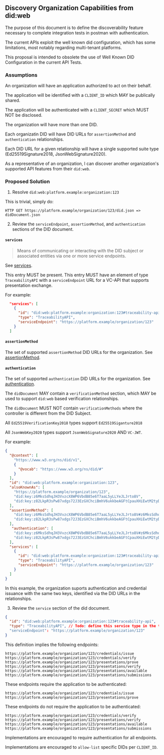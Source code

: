 ## Discovery Organization Capabilities from did:web

The purpose of this document is to define the discoverability feature necessary to complete integration tests in postman with authentication.

The current APIs exploit the well known did configuration, which has some limitations, most notably regarding multi-tenant platforms.

This proposal is intended to obsolete the use of Well Known DID Configuration in the current API Tests.

### Assumptions

An organization will have an application authorized to act on their behalf.

The application will be identified with a `CLIENT_ID` which MAY be publically shared.

The application will be authenticated with a `CLIENT_SECRET` which MUST NOT be disclosed.

The organization will have more than one DID.

Each organizatin DID will have DID URLs for `assertionMethod` and `authentication` relationships.

Each DID URL for a given relationship will have a single supported suite type (Ed25519Signature2018, JsonWebSignature2020).

As a representative of an organization, I can discover another organization's supported API features from their `did:web`.

### Proposed Solution

1. Resolve `did:web:platform.example:organization:123`

This is trivial, simply do:

```
HTTP GET https://platform.example/organization/123/did.json => didDocument.json
```

2. Review the `serviceEndpoint`, `assertionMethod`, and `authentication` sections of the DID document.

#### `services`

> Means of communicating or interacting with the DID subject or associated entities via one or more service endpoints. 

See [services](https://www.w3.org/TR/did-core/#dfn-service).

This entry MUST be present.
This entry MUST have an element of type `TraceabilityAPI` with a `serviceEndpoint` URL for a VC-API that supports presentation exchange.

For example: 
```json
  "services": [
    {
      "id": "did:web:platform.example:organization:123#traceability-api",
      "type": "TraceabilityAPI",
      "serviceEndpoint": "https://platform.example/organization/123"
    }
  ]
```

#### `assertionMethod`

The set of supported `assertionMethod` DID URLs for the organization.
See [assertionMethod](https://www.w3.org/TR/did-core/#assertion).


#### `authentication`

The set of supported `authentication` DID URLs for the organization.
See [authentication](https://www.w3.org/TR/did-core/#authentication).

The `didDocument` MAY contain a `verificationMethod` section, which MAY be used to support `did:web` based verification relationships.

The `didDocument` MUST NOT contain `verificationMethods` where the controller is different from the DID Subject.

All `Ed25519VerificationKey2018` types support `Ed25519Siganture2018`

All `JsonWebKey2020` types support `JsonWebSignature2020` AND `VC-JWT`.

For example:

```json
{
  "@context": [
    "https://www.w3.org/ns/did/v1",
    {
      "@vocab": "https://www.w3.org/ns/did/#"
    }
  ],
  "id": "did:web:platform.example:organization:123",
  "alsoKnownAs": [
    "https://platform.example/organization/123",
    "did:key:z6MksSdhqJH3VvzcX8WP6VbdB85e6T7aaL5yLLYeJLJrto8V",
    "did:key:z82LkpR3sPw87xdgs72J3EzGXChciBmhV6ukkbeAGFtCpauXHiEwtM2tyDcphRnLmKsB1fi"
  ],
  "assertionMethod": [
    "did:key:z6MksSdhqJH3VvzcX8WP6VbdB85e6T7aaL5yLLYeJLJrto8V#z6MksSdhqJH3VvzcX8WP6VbdB85e6T7aaL5yLLYeJLJrto8V",
    "did:key:z82LkpR3sPw87xdgs72J3EzGXChciBmhV6ukkbeAGFtCpauXHiEwtM2tyDcphRnLmKsB1fi#z82LkpR3sPw87xdgs72J3EzGXChciBmhV6ukkbeAGFtCpauXHiEwtM2tyDcphRnLmKsB1fi"
  ],
   "authentication": [
    "did:key:z6MksSdhqJH3VvzcX8WP6VbdB85e6T7aaL5yLLYeJLJrto8V#z6MksSdhqJH3VvzcX8WP6VbdB85e6T7aaL5yLLYeJLJrto8V",
    "did:key:z82LkpR3sPw87xdgs72J3EzGXChciBmhV6ukkbeAGFtCpauXHiEwtM2tyDcphRnLmKsB1fi#z82LkpR3sPw87xdgs72J3EzGXChciBmhV6ukkbeAGFtCpauXHiEwtM2tyDcphRnLmKsB1fi"
  ],
  "services": [
    {
      "id": "did:web:platform.example:organization:123#traceability-api",
      "type": "TraceabilityAPI",
      "serviceEndpoint": "https://platform.example/organization/123"
    }
  ]
}
```

In this example, the organization suports authentication and credential issuance with the same two keys, identified via the DID URLs in the relationships.

3. Review the `service` section of the did document.

```json
{
  "id": "did:web:platform.example:organization:123#traceability-api",
  "type": "TraceabilityAPI", // Todo: define this service type in the trace-vocab.
  "serviceEndpoint": "https://platform.example/organization/123"
}
```

This definition implies the following endpoints:

```
https://platform.example/organization/123/credentials/issue
https://platform.example/organization/123/credentials/verify
https://platform.example/organization/123/presentations/prove
https://platform.example/organization/123/presentations/verify
https://platform.example/organization/123/presentations/available
https://platform.example/organization/123/presentations/submissions
```

These endpoints require the application to be authenticated:

```
https://platform.example/organization/123/credentials/issue
https://platform.example/organization/123/presentations/prove
```

These endpoints do not require the application to be authenticated:

```
https://platform.example/organization/123/credentials/verify
https://platform.example/organization/123/presentations/verify
https://platform.example/organization/123/presentations/available
https://platform.example/organization/123/presentations/submissions
```

Implementations are encouraged to require authentication for all endpoints.

Implementations are encouraged to `allow-list` specific DIDs per `CLIENT_ID`.
